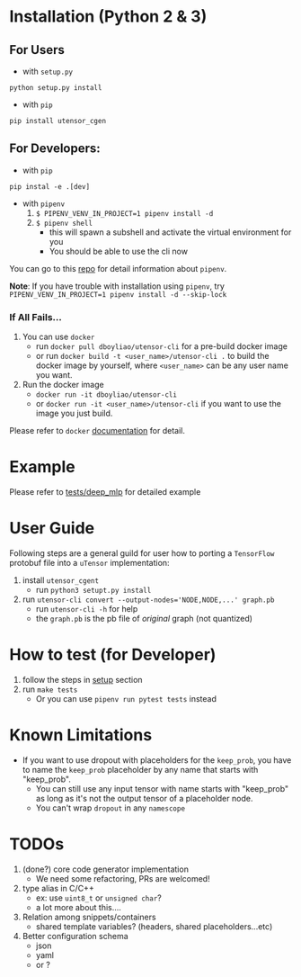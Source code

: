 # Installation (Python 2 & 3)

## For Users

- with `setup.py`
```
python setup.py install
```

- with `pip`
```
pip install utensor_cgen
```

## For Developers:

- with `pip`
```
pip instal -e .[dev]
```

- with `pipenv`
    1. `$ PIPENV_VENV_IN_PROJECT=1 pipenv install -d`
    2. `$ pipenv shell`
        - this will spawn a subshell and activate the virtual environment for you
        - You should be able to use the cli now  

You can go to this [repo](https://github.com/pypa/pipenv) for detail information about `pipenv`.

**Note**: If you have trouble with installation using `pipenv`, try `PIPENV_VENV_IN_PROJECT=1 pipenv install -d --skip-lock`

### If All Fails...

1. You can use `docker`
    - run `docker pull dboyliao/utensor-cli` for a pre-build docker image
    - or run `docker build -t <user_name>/utensor-cli .` to build the docker image
      by yourself, where `<user_name>` can be any user name you want.
2. Run the docker image
    - `docker run -it dboyliao/utensor-cli`
    - or `docker run -it <user_name>/utensor-cli` if you want to use the image you just
      build.

Please refer to `docker` [documentation](https://docs.docker.com/get-started/) for detail.

# Example

Please refer to [tests/deep_mlp](https://github.com/uTensor/utensor_cgen/tree/develop/tests/deep_mlp) for detailed example

# User Guide

Following steps are a general guild for user how to porting a `TensorFlow` protobuf file into a `uTensor` implementation:

1. install `utensor_cgent`
    - run `python3 setupt.py install`
2. run `utensor-cli convert --output-nodes='NODE,NODE,...' graph.pb`
    - run `utensor-cli -h` for help
    - the `graph.pb` is the pb file of *original* graph (not quantized)

# How to test (for Developer)

1. follow the steps in [setup](#setup-with-pipenv) section
2. run `make tests`
    - Or you can use `pipenv run pytest tests` instead

# Known Limitations

- If you want to use dropout with placeholders for the `keep_prob`, you have to name the `keep_prob` placeholder by any name that starts with "keep_prob".
    - You can still use any input tensor with name starts with "keep_prob" as long as it's not the output tensor of a placeholder node.
    - You can't wrap `dropout` in any `namescope` 

# TODOs
1. (done?) core code generator implementation
    - We need some refactoring, PRs are welcomed!
2. type alias in C/C++
    - ex: use `uint8_t` or `unsigned char`?
    - a lot more about this.... 
3. Relation among snippets/containers
    - shared template variables? (headers, shared placeholders...etc)
4. Better configuration schema
    - json
    - yaml
    - or ?
